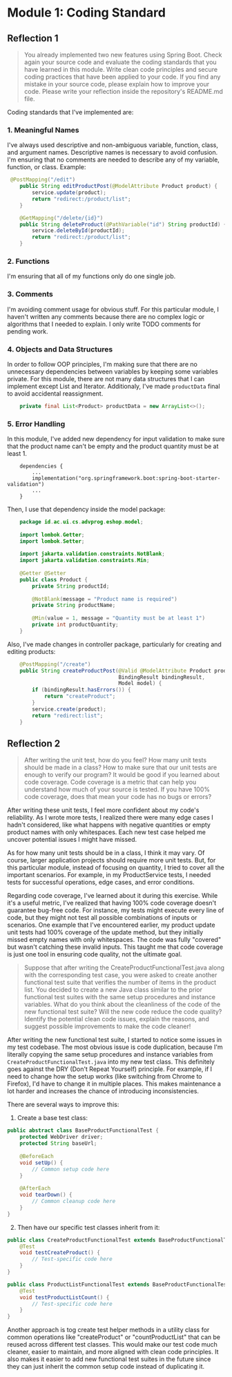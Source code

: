 # Module 1: Coding Standard

## Reflection 1

> You already implemented two new features using Spring Boot. Check again your source code and evaluate the coding standards that you have learned in this module. Write clean code principles and secure coding practices that have been applied to your code.  If you find any mistake in your source code, please explain how to improve your code. Please write your reflection inside the repository's README.md file.

Coding standards that I've implemented are:

### 1. Meaningful Names
I've always used descriptive and non-ambiguous variable, function, class, and argument names. Descriptive names is necessary to avoid confusion. I'm ensuring that no comments are needed to describe any of my variable, function, or class.
Example:

```java
 @PostMapping("/edit")
    public String editProductPost(@ModelAttribute Product product) {
        service.update(product);
        return "redirect:/product/list";
    }

    @GetMapping("/delete/{id}")
    public String deleteProduct(@PathVariable("id") String productId) {
        service.deleteById(productId);
        return "redirect:/product/list";
    }
```

### 2. Functions
I'm ensuring that all of my functions only do one single job. 

### 3. Comments
I'm avoiding comment usage for obvious stuff. For this particular module, I haven't written any comments because there are no complex logic or algorithms that I needed to explain. I only write TODO comments for pending work.

### 4. Objects and Data Structures
In order to follow OOP principles, I'm making sure that there are no unnecessary dependencies between variables by keeping some variables private. For this module, there are not many data structures that I can implement except List and Iterator. Additionaly, I've made `productData` final to avoid accidental reassignment.

```java
    private final List<Product> productData = new ArrayList<>();
```

### 5. Error Handling
In this module, I've added new dependency for input validation to make sure that the product name can't be empty and the product quantity must be at least 1. 

```
    dependencies {
        ...
        implementation("org.springframework.boot:spring-boot-starter-validation")
        ...
    }
```

Then, I use that dependency inside the model package:

```java
    package id.ac.ui.cs.advprog.eshop.model;
    
    import lombok.Getter;
    import lombok.Setter;
    
    import jakarta.validation.constraints.NotBlank;
    import jakarta.validation.constraints.Min;
    
    @Getter @Setter
    public class Product {
        private String productId;
    
        @NotBlank(message = "Product name is required")
        private String productName;
    
        @Min(value = 1, message = "Quantity must be at least 1")
        private int productQuantity;
    }
```

Also, I've made changes in controller package, particularly for creating and editing products:

```java
    @PostMapping("/create")
    public String createProductPost(@Valid @ModelAttribute Product product,
                                    BindingResult bindingResult,
                                    Model model) {
        if (bindingResult.hasErrors()) {
            return "createProduct";
        }
        service.create(product);
        return "redirect:list";
    }
```

## Reflection 2

> After writing the unit test, how do you feel? How many unit tests should be made in a class? How to make sure that our unit tests are enough to verify our program? It would be good if you learned about code coverage. Code coverage is a metric that can help you understand how much of your source is tested. If you have 100% code coverage, does that mean your code has no bugs or errors? 

After writing these unit tests, I feel more confident about my code's reliability. As I wrote more tests, I realized there were many edge cases I hadn't considered, like what happens with negative quantities or empty product names with only whitespaces. Each new test case helped me uncover potential issues I might have missed. 

As for how many unit tests should be in a class, I think it may vary. Of course, larger application projects should require more unit tests. But, for this particular module, instead of focusing on quantity, I tried to cover all the important scenarios. For example, in my ProductService tests, I needed tests for successful operations, edge cases, and error conditions.

Regarding code coverage, I've learned about it during this exercise. While it's a useful metric, I've realized that having 100% code coverage doesn't guarantee bug-free code. For instance, my tests might execute every line of code, but they might not test all possible combinations of inputs or scenarios. One example that I've encountered earlier, my product update unit tests had 100% coverage of the update method, but they initially missed empty names with only whitespaces. The code was fully "covered" but wasn't catching these invalid inputs. This taught me that code coverage is just one tool in ensuring code quality, not the ultimate goal.

> Suppose that after writing the CreateProductFunctionalTest.java along with the corresponding test case, you were asked to create another functional test suite that verifies the number of items in the product list. You decided to create a new Java class similar to the prior functional test suites with the same setup procedures and instance variables.
What do you think about the cleanliness of the code of the new functional test suite? Will the new code reduce the code quality? Identify the potential clean code issues, explain the reasons, and suggest possible improvements to make the code cleaner!


After writing the new functional test suite, I started to notice some issues in my test codebase. The most obvious issue is code duplication, because I'm literally copying the same setup procedures and instance variables from `CreateProductFunctionalTest.java` into my new test class. This definitely goes against the DRY (Don't Repeat Yourself) principle. For example, if I need to change how the setup works (like switching from Chrome to Firefox), I'd have to change it in multiple places. This makes maintenance a lot harder and increases the chance of introducing inconsistencies.

There are several ways to improve this:

1. Create a base test class:
```java
public abstract class BaseProductFunctionalTest {
    protected WebDriver driver;
    protected String baseUrl;
    
    @BeforeEach
    void setUp() {
        // Common setup code here
    }
    
    @AfterEach
    void tearDown() {
        // Common cleanup code here
    }
}
```

2. Then have our specific test classes inherit from it:
```java
public class CreateProductFunctionalTest extends BaseProductFunctionalTest {
    @Test
    void testCreateProduct() {
        // Test-specific code here
    }
}

public class ProductListFunctionalTest extends BaseProductFunctionalTest {
    @Test
    void testProductListCount() {
        // Test-specific code here
    }
}
```

Another approach is tog create test helper methods in a utility class for common operations like "createProduct" or "countProductList" that can be reused across different test classes.
This would make our test code much cleaner, easier to maintain, and more aligned with clean code principles. It also makes it easier to add new functional test suites in the future since they can just inherit the common setup code instead of duplicating it.

